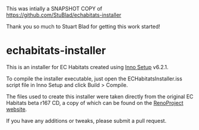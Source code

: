 This was intially a SNAPSHOT COPY of https://github.com/StuBlad/echabitats-installer

Thank you so much to Stuart Blad for getting this work started!


# echabitats-installer

This is an installer for EC Habitats created using [Inno Setup](https://jrsoftware.org/isinfo.php) v6.2.1.

To compile the installer executable, just open the ECHabitatsInstaller.iss script file in Inno Setup and click Build > Compile. 

The files used to create this installer were taken directly from the original EC Habitats beta r167 CD, a copy of which can be found on the [RenoProject website](https://renoproject.org/pub/ECHabitats/Clients/).

If you have any additions or tweaks, please submit a pull request.